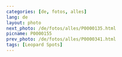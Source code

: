 ```yaml
---
categories: [de, fotos, alles]
lang: de
layout: photo
next_photo: /de/fotos/alles/P0000135.html
picname: P0000155
prev_photo: /de/fotos/alles/P0000341.html
tags: [Leopard Spots]
---
```

